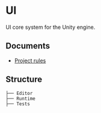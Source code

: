 # UI

UI core system for the Unity engine.

## Documents

- [Project rules](https://docs.google.com/document/d/1Aocx7Gntuc_R5Pbol2QVjCZm7z0SoVmyeeKqac2qwqY)

## Structure
```
├── Editor
├── Runtime
├── Tests
```